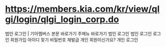 # https://members.kia.com/kr/view/qlgi/login/qlgi_login_corp.do

법인 로그인 | 기아멤버스
본문 바로가기
주메뉴 바로가기
법인 로그인
법인 로그인
로그인
회원가입
아이디 찾기
비밀번호 재발급
개인 회원이신가요?
개인 로그인